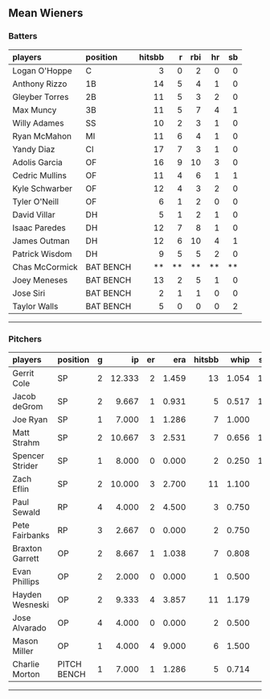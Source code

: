 ## Mean Wieners

### Batters

 
|players        |position  | hitsbb|  r| rbi| hr| sb| 
|:--------------|:---------|------:|--:|---:|--:|--:| 
|Logan O'Hoppe  |C         |      3|  0|   2|  0|  0| 
|Anthony Rizzo  |1B        |     14|  5|   4|  1|  0| 
|Gleyber Torres |2B        |     11|  5|   3|  2|  0| 
|Max Muncy      |3B        |     11|  5|   7|  4|  1| 
|Willy Adames   |SS        |     10|  2|   3|  1|  0| 
|Ryan McMahon   |MI        |     11|  6|   4|  1|  0| 
|Yandy Diaz     |CI        |     17|  7|   3|  1|  0| 
|Adolis Garcia  |OF        |     16|  9|  10|  3|  0| 
|Cedric Mullins |OF        |     11|  4|   6|  1|  1| 
|Kyle Schwarber |OF        |     12|  4|   3|  2|  0| 
|Tyler O'Neill  |OF        |      6|  1|   2|  0|  0| 
|David Villar   |DH        |      5|  1|   2|  1|  0| 
|Isaac Paredes  |DH        |     12|  7|   8|  1|  0| 
|James Outman   |DH        |     12|  6|  10|  4|  1| 
|Patrick Wisdom |DH        |      9|  5|   5|  2|  0| 
|Chas McCormick |BAT BENCH |     **| **|  **| **| **| 
|Joey Meneses   |BAT BENCH |     13|  2|   5|  1|  0| 
|Jose Siri      |BAT BENCH |      2|  1|   1|  0|  0| 
|Taylor Walls   |BAT BENCH |      5|  0|   0|  0|  2| 

* * *

### Pitchers

 
|players         |position    |  g|     ip| er|   era| hitsbb|  whip| so|  w| sv| 
|:---------------|:-----------|--:|------:|--:|-----:|------:|-----:|--:|--:|--:| 
|Gerrit Cole     |SP          |  2| 12.333|  2| 1.459|     13| 1.054| 12|  1|  0| 
|Jacob deGrom    |SP          |  2|  9.667|  1| 0.931|      5| 0.517| 13|  1|  0| 
|Joe Ryan        |SP          |  1|  7.000|  1| 1.286|      7| 1.000|  7|  1|  0| 
|Matt Strahm     |SP          |  2| 10.667|  3| 2.531|      7| 0.656| 16|  1|  0| 
|Spencer Strider |SP          |  1|  8.000|  0| 0.000|      2| 0.250| 13|  1|  0| 
|Zach Eflin      |SP          |  2| 10.000|  3| 2.700|     11| 1.100|  9|  1|  0| 
|Paul Sewald     |RP          |  4|  4.000|  2| 4.500|      3| 0.750|  6|  0|  3| 
|Pete Fairbanks  |RP          |  3|  2.667|  0| 0.000|      2| 0.750|  3|  0|  1| 
|Braxton Garrett |OP          |  2|  8.667|  1| 1.038|      7| 0.808|  6|  1|  0| 
|Evan Phillips   |OP          |  2|  2.000|  0| 0.000|      1| 0.500|  3|  0|  0| 
|Hayden Wesneski |OP          |  2|  9.333|  4| 3.857|     11| 1.179|  4|  1|  0| 
|Jose Alvarado   |OP          |  4|  4.000|  0| 0.000|      2| 0.500|  6|  0|  3| 
|Mason Miller    |OP          |  1|  4.000|  4| 9.000|      6| 1.500|  6|  0|  0| 
|Charlie Morton  |PITCH BENCH |  1|  7.000|  1| 1.286|      5| 0.714|  9|  1|  0| 


* * *



